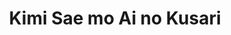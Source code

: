 --- 
title: "Kimi Sae mo Ai no Kusari"
publishdate: "2019-3-24T16:48:46+02:00"
src: "https://365manga.net/manga/kimi-sae-mo-ai-no-kusari"
image: "https://data.365manga.net/images/thumbnails/24474-kimi-sae-mo-ai-no-kusari.jpg"
description: "Shouta Koishikawa and Miono Hasuoka childhood friends and neighbors are always together. At some point Shouta's heart starts to recognize Miona and around that time Miona was charmed by her science teacher, Professor Kaorumaru. Not entirely what he seems to be he predicts the future in which Miono's fated love will 'awaken another Miono'. Later that day Shouta was going to confess with Miono but then a demon Ginyasha appears…"
---